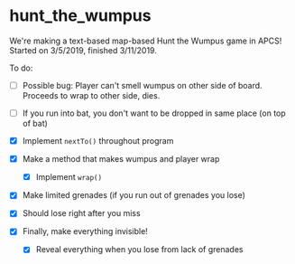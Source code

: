 # hunt_the_wumpus

We're making a text-based map-based Hunt the Wumpus game in APCS! Started on 3/5/2019, finished 3/11/2019.

To do:

- [ ] Possible bug: Player can't smell wumpus on other side of board. Proceeds to wrap to other side, dies.
- [ ] If you run into bat, you don't want to be dropped in same place (on top of bat)

- [X] Implement `nextTo()`  throughout program
- [X] Make a method that makes wumpus and player wrap
    - [X] Implement `wrap()`
- [X] Make limited grenades (if you run out of grenades you lose)
- [X] Should lose right after you miss
- [X] Finally, make everything invisible!
    - [X] Reveal everything when you lose from lack of grenades
